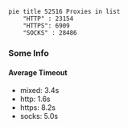 
```mermaid
pie title 52516 Proxies in list
    "HTTP" : 23154
    "HTTPS": 6909
    "SOCKS" : 28486
```

### Some Info
#### Average Timeout

- mixed: 3.4s
- http: 1.6s
- https: 8.2s
- socks: 5.0s